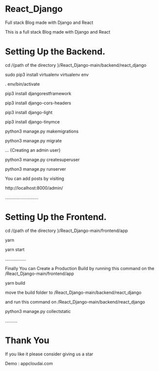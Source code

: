 # React_Django
Full stack Blog made with Django and React

This is a full stack Blog made with Django and React 




<h1>Setting Up the Backend.</h1>
 

cd /{path of the directory }/React_Django-main/backend/react_django

 
sudo pip3 install virtualenv 
virtualenv env

. env/bin/activate

pip3 install djangorestframework

pip3 install django-cors-headers

pip3 install django-light

pip3 install django-tinymce



python3 manage.py makemigrations

python3 manage.py migrate

...
{Creating an admin user}

python3  manage.py createsuperuser


python3 manage.py runserver


You can add posts by visiting

http://localhost:8000/admin/

...........................

<h1>Setting Up the Frontend.</h1>

cd /{path of the directory }/React_Django-main/frontend/app


yarn

yarn start 

.................


Finally You can Create a Production Build by running this command on the /React_Django-main/frontend/app

 
yarn build

move the build folder to /React_Django-main/backend/react_django

and run this command on /React_Django-main/backend/react_django

python3 manage.py collectstatic

..........

<h1>Thank You </h1>

If you like it please consider giving us a star

Demo : appcloudai.com

